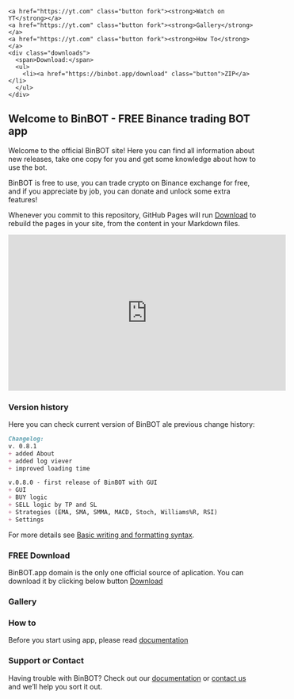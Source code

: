 <div id="banner">
  <div class="banner-inner">
    <span id="logo"><span class="octicon octicon-mark-github"></span></span>

    <a href="https://yt.com" class="button fork"><strong>Watch on YT</strong></a>
    <a href="https://yt.com" class="button fork"><strong>Gallery</strong></a>
    <a href="https://yt.com" class="button fork"><strong>How To</strong></a>
    <div class="downloads">
      <span>Download:</span>
      <ul>
        <li><a href="https://binbot.app/download" class="button">ZIP</a></li>
      </ul>
    </div>
  </div>
</div>


## Welcome to BinBOT  - FREE Binance trading BOT app

Welcome to the official BinBOT site! Here you can find all information about new releases, take one copy for you and get some knowledge about how to use the bot.

BinBOT is free to use, you can trade crypto on Binance exchange for free, and if you appreciate by job, you can donate and unlock some extra features!

Whenever you commit to this repository, GitHub Pages will run [Download](/download.md) to rebuild the pages in your site, from the content in your Markdown files.


<iframe width="560" height="315" src="https://www.youtube.com/embed/zJXA1d20V4c" title="YouTube video player" frameborder="0" allow="accelerometer; autoplay; clipboard-write; encrypted-media; gyroscope; picture-in-picture" allowfullscreen></iframe>


### Version history

Here you can check current version of BinBOT ale previous change history:

```markdown
Changelog:
v. 0.8.1
+ added About
+ added log viever
+ improved loading time

v.0.8.0 - first release of BinBOT with GUI
+ GUI
+ BUY logic
+ SELL logic by TP and SL
+ Strategies (EMA, SMA, SMMA, MACD, Stoch, Williams%R, RSI)
+ Settings


```

For more details see [Basic writing and formatting syntax](https://docs.github.com/en/github/writing-on-github/getting-started-with-writing-and-formatting-on-github/basic-writing-and-formatting-syntax).

### FREE Download

BinBOT.app domain is the only one official source of aplication. You can download it by clicking below button
[Download](/download.md)

### Gallery

### How to
Before you start using app, please read [documentation](https://github.com/dachu02/BinBOTdocs/download)

### Support or Contact

Having trouble with BinBOT?  Check out our [documentation](/documentation.md) or [contact us](https://support.github.com/contact) and we’ll help you sort it out.
